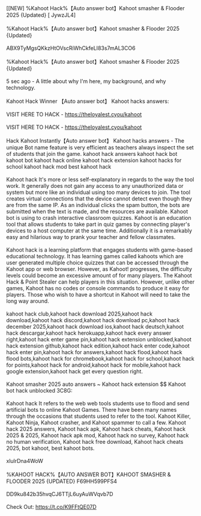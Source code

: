 [[NEW] %Kahoot Hack%【Auto answer bot】Kahoot smasher & Flooder 2025 {Updated} [ JywzJL4]
<br>
<br>%Kahoot Hack%【Auto answer bot】Kahoot smasher & Flooder 2025 {Updated}
<br>
<br>ABX9TyMgsQKkzHtOVscRiWhCkfeLI83s7mAL3CO6
<br>
<br>%Kahoot Hack%【Auto answer bot】Kahoot smasher & Flooder 2025 {Updated}
<br>
<br>5 sec ago - A little about why I'm here, my background, and why technology. 
<br>
<br>Kahoot Hack Winner 【Auto answer bot】 Kahoot hacks answers:
<br>
<br>VISIT HERE TO HACK - https://theloyalest.cyou/kahoot
<br>
<br>VISIT HERE TO HACK - https://theloyalest.cyou/kahoot
<br>
<br>Hack Kahoot Instantly【Auto answer bot】 Kahoot hacks answers - The unique Bot name feature is very efficient as teachers always inspect the set of students that join the game. kahoot hack answers kahoot hack bot kahoot bot kahoot hack online kahoot hack extension kahoot hacks for school kahoot hack mod best kahoot hack
<br>
<br>Kahoot hack It's more or less self-explanatory in regards to the way the tool work. It generally does not gain any access to any unauthorized data or system but more like an individual using too many devices to join. The tool creates virtual connections that the device cannot detect even though they are from the same IP. As an individual clicks the spam button, the bots are submitted when the text is made, and the resources are available. Kahoot bot is using to crash interactive classroom quizzes. Kahoot is an education tool that allows students to take part in quiz games by connecting player's devices to a host computer at the same time. Additionally it is a remarkably easy and hilarious way to prank your teacher and fellow classmates. 
<br>
<br>Kahoot hack is a learning platform that engages students with game-based educational technology. It has learning games called kahoots which are user generated multiple choice quizzes that can be accessed through the Kahoot app or web browser. However, as Kahoot! progresses, the difficulty levels could become an excessive amount of for many players. The Kahoot Hack & Point Stealer can help players in this situation. However, unlike other games, Kahoot has no codes or console commands to produce it easy for players. Those who wish to have a shortcut in Kahoot will need to take the long way around. 
<br>
<br>kahoot hack club,kahoot hack download 2025,kahoot hack download,kahoot hack discord,kahoot hack download pc,kahoot hack december 2025,kahoot hack download ios,kahoot hack deutsch,kahoot hack descargar,kahoot hack herokuapp,kahoot hack every answer right,kahoot hack enter game pin,kahoot hack extension unblocked,kahoot hack extension github,kahoot hack edition,kahoot hack enter code,kahoot hack enter pin,kahoot hack for answers,kahoot hack flood,kahoot hack flood bots,kahoot hack for chromebook,kahoot hack for school,kahoot hack for points,kahoot hack for android,kahoot hack for mobile,kahoot hack google extension,kahoot hack get every question right. 
<br>
<br>Kahoot smasher 2025 auto answers ~ Kahoot hack extension $$ Kahoot bot hack unblocked 3C8G:
<br>
<br>Kahoot hack It refers to the web web tools students use to flood and send artificial bots to online Kahoot Games. There have been many names through the occasions that students used to refer to the tool. Kahoot Killer, Kahoot Ninja, Kahoot crasher, and Kahoot spammer to call a few. Kahoot hack 2025 answers, Kahoot hack apk, Kahoot hack cheats, Kahoot hack 2025 & 2025, Kahoot hack apk mod, Kahoot hack no survey, Kahoot hack no human verification, Kahoot hack free download, Kahoot hack cheats 2025, bot kahoot, best kahoot bots. 
<br>
<br>xlulrDna4WoW
<br>
<br>%KAHOOT HACK%【AUTO ANSWER BOT】KAHOOT SMASHER & FLOODER 2025 {UPDATED} F69HH599PFS4
<br>
<br>DD9ku842b35hvqCJ6TTjL6uyAuWVqvb7D
<br>
<br>Check Out: https://t.co/K9FFtQE07D
<br>
